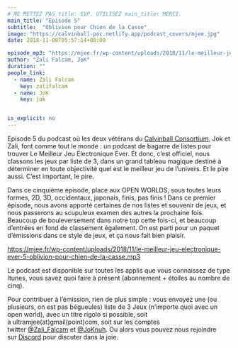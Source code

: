 ```yaml
---
# NE METTEZ PAS title: SVP. UTILISEZ main_title: MERCI.
main_title: "Episode 5"
subtitle:  "Oblivion pour Chien de la Casse"
image: "https://calvinball-poc.netlify.app/podcast_covers/mjee.jpg"
date: 2018-11-08T05:57:14+00:00

episode_mp3: "https://mjee.fr/wp-content/uploads/2018/11/le-meilleur-jeu-electronique-ever-5-oblivion-pour-chien-de-la-casse.mp3"
author: "Zali Falcam, JoK"
duration: ""
people_link: 
  - name: Zali Falcam
    key: zalifalcam
  - name: JoK
    key: jok


is_explicit: no
---
```


<PodcastHeader/>

<!-- ECRIRE LA DESCRIPTION DE L'EPISODE SOUS CETTE LIGNE -->
<p>Episode 5 du podcast où les deux vétérans du&nbsp;<a href="https://calvinballradio.wordpress.com/" rel="nofollow">Calvinball Consortium</a>, Jok et Zali, font comme tout le monde : un podcast de bagarre de listes pour trouver&nbsp;Le Meilleur Jeu Electronique Ever.&nbsp;Et donc, c’est officiel, nous classons les jeux par liste de 3, dans un grand tableau magique destiné à déterminer en toute objectivité quel est le meilleur jeu de l’univers. Et le pire aussi. C’est important, le pire.</p>
<p>Dans ce cinquième épisode, place aux OPEN WORLDS, sous toutes leurs formes, 2D, 3D, occidentaux, japonais, finis, pas finis ! Dans ce premier épisode, nous avons apporté certaines de nos listes et souvenir de jeux, et nous passerons au scupuleux examen des autres la prochaine fois. Beaucoup de bouleversement dans notre top cette fois-ci, et beaucoup d’entrées en fond de classement également. On est parti pour un paquet d’émissions dans ce style de jeux, et ça nous fait bien plaisir.</p>
<p><a href="https://mjee.fr/wp-content/uploads/2018/11/le-meilleur-jeu-electronique-ever-5-oblivion-pour-chien-de-la-casse.mp3" rel="nofollow">https://mjee.fr/wp-content/uploads/2018/11/le-meilleur-jeu-electronique-ever-5-oblivion-pour-chien-de-la-casse.mp3</a></p>
<p>Le podcast est disponible sur toutes les applis que vous connaissez de type Itunes, vous savez quoi faire à présent (abonnement + étoiles au nombre de cinq).</p>
<p>Pour contribuer à l’émission, rien de plus simple : vous envoyez une (ou plusieurs, on est pas bégueules) liste de&nbsp;3 Jeux&nbsp;(n’importe quoi avec&nbsp;un open world), avec un titre rigolo si possible, soit à&nbsp;ultramjee(at)gmail(point)com, soit sur les comptes twitter&nbsp;<a href="https://twitter.com/Zali_Falcam" rel="nofollow">@Zali_Falcam</a>&nbsp;et&nbsp;<a href="https://twitter.com/JoKnuh" rel="nofollow">@JoKnuh</a>.&nbsp;Ou alors vous pouvez nous rejoindre sur&nbsp;<a href="https://discord.gg/4RnA9v7" rel="nofollow">Discord</a>&nbsp;pour discuter dans la joie.</p>


